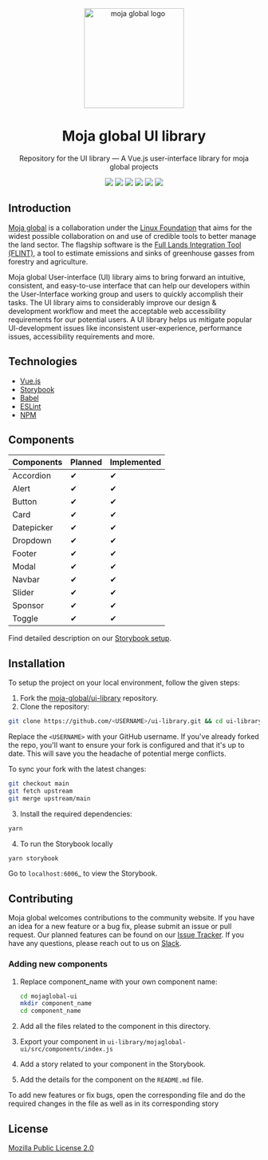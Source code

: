 <div align="center">
  <img src="https://avatars.githubusercontent.com/u/19564969?v=4" alt="moja global logo" height ="auto" width="200" />
  <br />
  <h1>Moja global UI library</h1>
  <p>
  Repository for the UI library — A Vue.js user-interface library for moja global projects
  </p>
  <p align="center">
    <a href="https://github.com/moja-global/ui-library/graphs/contributors" alt="GitHub contributors">
    <img src="https://img.shields.io/github/contributors/moja-global/ui-library.svg" /></a>
    <a href="https://github.com/moja-global/ui-library/issues" alt="GitHub issues by-label">
    <img src="https://img.shields.io/github/issues/moja-global/ui-library" /></a>
    <a href="https://mojaglobal.slack.com/" alt="Slack">
    <img src="https://img.shields.io/badge/slack-join_chat-brightgreen.svg" /></a>
    <a href="https://twitter.com/mojaglobal" alt="Twitter Follow">
    <img src="https://img.shields.io/twitter/follow/mojaglobal.svg?label=Follow&style=social" /></a>
    <a href="https://github.com/moja-global/ui-library/blob/main/LICENSE" alt="License">
    <img src="https://img.shields.io/github/license/moja-global/ui-library.svg" /></a>
    <a href="https://www.npmjs.com/package/@moja-global/mojaglobal-ui" alt="Npm package">
    <img src="https://badge.fury.io/js/@moja-global%2Fmojaglobal-ui.svg" /></a>
</p>
</div>

## Introduction

[Moja global](http://moja.global/) is a collaboration under the [Linux Foundation](https://linuxfoundation.org/) that aims for the widest possible collaboration on and use of credible tools to better manage the land sector. The flagship software is the [Full Lands Integration Tool (FLINT)](https://github.com/moja-global/flint), a tool to estimate emissions and sinks of greenhouse gasses from forestry and agriculture.

Moja global User-interface (UI) library aims to bring forward an intuitive, consistent, and easy-to-use interface that can help our developers within the User-Interface working group and users to quickly accomplish their tasks. The UI library aims to considerably improve our design & development workflow and meet the acceptable web accessibility requirements for our potential users. A UI library helps us mitigate popular UI-development issues like inconsistent user-experience, performance issues, accessibility requirements and more.
 
## Technologies

- [Vue.js](https://vuejs.org/)
- [Storybook](https://storybook.js.org/)
- [Babel](https://babeljs.io/)
- [ESLint](https://eslint.org/)
- [NPM](https://www.npmjs.com/)

## Components 

| Components | Planned | Implemented |
|------------|---------|------------ |
| Accordion  | ✔       |         ✔  |
| Alert      | ✔       |         ✔  |
| Button     | ✔       |         ✔  |
| Card       | ✔       |         ✔  | 
| Datepicker | ✔       |         ✔  |
| Dropdown   | ✔       |         ✔  |
| Footer     | ✔       |         ✔  | 
| Modal      | ✔       |         ✔  |
| Navbar     | ✔       |         ✔  |
| Slider     | ✔       |         ✔  |
| Sponsor    | ✔       |         ✔  | 
| Toggle     | ✔       |         ✔  |

Find detailed description on our [Storybook setup](https://moja-global-ui-library.vercel.app/?path=/story/components-accordion--primary).

## Installation

To setup the project on your local environment, follow the given steps:

1. Fork the [moja-global/ui-library](https://github.com/moja-global/ui-library) repository.
2. Clone the repository:

```bash
git clone https://github.com/<USERNAME>/ui-library.git && cd ui-library
```
  Replace the `<USERNAME>` with your GitHub username. If you've already forked the repo, you'll want to ensure your fork is configured and that it's up to date. This will save you the headache of potential merge conflicts.  
  
  To sync your fork with the latest changes:
  ```sh
  git checkout main
  git fetch upstream
  git merge upstream/main
  ```
  
3. Install the required dependencies:
```sh
yarn
```

4. To run the Storybook locally
  ```sh
  yarn storybook
  ```

Go to `localhost:6006`_ to view the Storybook.
 
## Contributing

Moja global welcomes contributions to the community website. If you have an idea for a new feature or a bug fix, please submit an issue or pull request. Our planned features can be found on our [Issue Tracker](https://github.com/mojaglobal/ui-library/issues). If you have any questions, please reach out to us on [Slack](https://mojaglobal.slack.com/).
 
### Adding new components
 
1. Replace component_name with your own component name:

    ```sh
    cd mojaglobal-ui 
    mkdir component_name
    cd component_name  
    ```

2. Add all the files related to the component in this directory.

3. Export your component in `ui-library/mojaglobal-ui/src/components/index.js`
 
4. Add a story related to your component in the Storybook.
 
5. Add the details for the component on the `README.md` file.

To add new features or fix bugs, open the corresponding file and do the required changes in the file as well as in its corresponding story

## License

[Mozilla Public License 2.0](https://github.com/moja-global/ui-library/blob/main/LICENSE)
